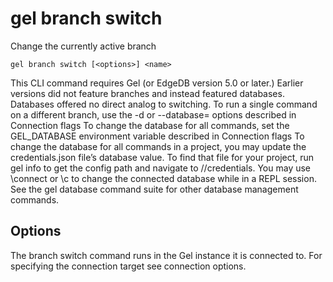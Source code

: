 # gel branch switch

Change the currently active branch

```cli-synopsis
gel branch switch [<options>] <name>
```

This CLI command requires Gel (or EdgeDB version 5.0 or later.) Earlier versions did not feature branches and instead featured databases. Databases offered no direct analog to switching. To run a single command on a different branch, use the -d <dbname> or --database=<dbname> options described in Connection flags To change the database for all commands, set the GEL_DATABASE environment variable described in Connection flags To change the database for all commands in a project, you may update the credentials.json file’s database value. To find that file for your project, run gel info to get the config path and navigate to /<config-path>/credentials. You may use \connect <dbname> or \c <dbname> to change the connected database while in a REPL session. See the gel database command suite for other database management commands.

## Options

The branch switch command runs in the Gel instance it is connected to. For specifying the connection target see connection options.

